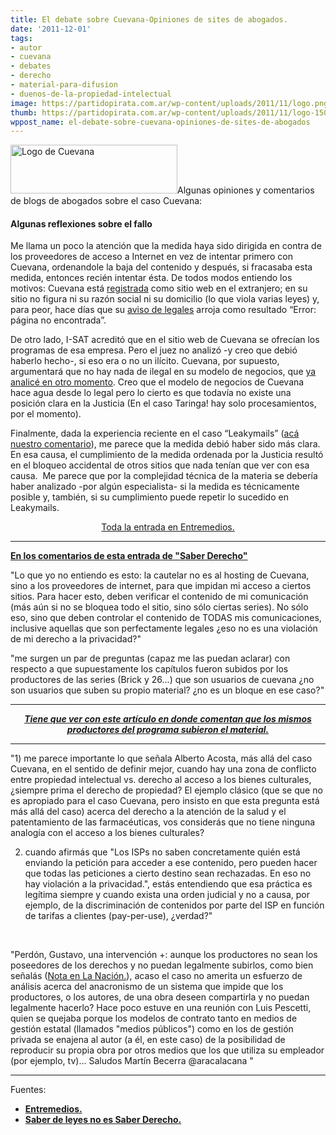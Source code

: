 ```yaml
---
title: El debate sobre Cuevana-Opiniones de sites de abogados.
date: '2011-12-01'
tags:
- autor
- cuevana
- debates
- derecho
- material-para-difusion
- duenos-de-la-propiedad-intelectual
image: https://partidopirata.com.ar/wp-content/uploads/2011/11/logo.png
thumb: https://partidopirata.com.ar/wp-content/uploads/2011/11/logo-150x78.png
wppost_name: el-debate-sobre-cuevana-opiniones-de-sites-de-abogados
---
```


<a href="https://partidopirata.com.ar/wp-content/uploads/2011/11/logo.png"><img class="aligncenter size-full wp-image-2318" title="Cuevana" src="https://partidopirata.com.ar/wp-content/uploads/2011/11/logo.png" alt="Logo de Cuevana" width="267" height="78" /></a>Algunas opiniones y comentarios de blogs de abogados sobre el caso Cuevana:
<h4><strong>Algunas reflexiones sobre el fallo</strong></h4>
Me llama un poco la atención que la medida haya sido dirigida en contra de los proveedores de acceso a Internet en vez de intentar primero con Cuevana, ordenandole la baja del contenido y después, si fracasaba esta medida, entonces recién intentar ésta. De todos modos entiendo los motivos: Cuevana está <a href="http://whois.webrankstats.com/whois/cuevana.tv" target="_blank">registrada</a> como sitio web en el extranjero; en su sitio no figura ni su razón social ni su domicilio (lo que viola varias leyes) y, para peor, hace días que su <a href="http://www.cuevana.tv/#%21/legal" target="_blank">aviso de legales</a> arroja como resultado “Error: página no encontrada”.

De otro lado, I-SAT acreditó que en el sitio web de Cuevana se ofrecían los programas de esa empresa. Pero el juez no analizó -y creo que debió haberlo hecho-, si eso era o no un ilícito. Cuevana, por supuesto, argumentará que no hay nada de ilegal en su modelo de negocios, que <a href="http://entremedios.org/2011/10/27/el-caso-taringa/" target="_blank">ya analicé en otro momento</a>. Creo que el modelo de negocios de Cuevana hace agua desde lo legal pero lo cierto es que todavía no existe una posición clara en la Justicia (En el caso Taringa! hay solo procesamientos, por el momento).
<p style="text-align: left;">Finalmente, dada la experiencia reciente en el caso “Leakymails” (<a href="http://entremedios.org/2011/08/16/leakymails-y-el-futuro-de-internet-en-argentina/" target="_blank">acá nuestro comentario</a>), me parece que la medida debió haber sido más clara. En esa causa, el cumplimiento de la medida ordenada por la Justicia resultó en el bloqueo accidental de otros sitios que nada tenían que ver con esa causa.  Me parece que por la complejidad técnica de la materia se debería haber analizado -por algún especialista- si la medida es técnicamente posible y, también, si su cumplimiento puede repetir lo sucedido en Leakymails.</p>
<p style="text-align: center;"><a href="http://entremedios.org/2011/11/30/ahora-le-toca-a-cuevana/" target="_blank">Toda la entrada en Entremedios.</a></p>


<hr />

<strong><a href="http://www.saberderecho.com/2011/11/sobre-cuevana.html" target="_blank">En los comentarios de esta entrada de "Saber Derecho"</a></strong>

"Lo que yo no entiendo es esto: la cautelar no es al hosting de Cuevana, sino a los proveedores de internet, para que impidan mi acceso a ciertos sitios. Para hacer esto, deben verificar el contenido de mi comunicación (más aún si no se bloquea todo el sitio, sino sólo ciertas series). No sólo eso, sino que deben controlar el contenido de TODAS mis comunicaciones, inclusive aquellas que son perfectamente legales ¿eso no es una violación de mi derecho a la privacidad?"

"me surgen un par de preguntas (capaz me las puedan aclarar) con respecto a que supuestamente los capítulos fueron subidos por los productores de las series (Brick y 26...) que son usuarios de cuevana ¿no son usuarios que suben su propio material? ¿no es un bloque en ese caso?"

<hr />
<p style="text-align: center;"><strong><em><a href="http://www.lanacion.com.ar/1429146-cuevana-los-contenidos-que-turner-pidio-bloquear-fueron-subidos-por-sus-propios-productores?utm_source=twitterfeed&amp;utm_medium=twitter" target="_blank">Tiene que ver con este artículo en donde comentan que los mismos productores del programa subieron el material.</a></em></strong></p>


<hr />

"1) me parece importante lo que señala Alberto Acosta, más allá del caso Cuevana, en el sentido de definir mejor, cuando hay una zona de conflicto entre propiedad intelectual vs. derecho al acceso a los bienes culturales, ¿siempre prima el derecho de propiedad? El ejemplo clásico (que se que no es apropiado para el caso Cuevana, pero insisto en que esta pregunta está más allá del caso) acerca del derecho a la atención de la salud y el patentamiento de las farmacéuticas, vos considerás que no tiene ninguna analogía con el acceso a los bienes culturales?

2) cuando afirmás que "Los ISPs no saben concretamente quién está enviando la petición para acceder a ese contenido, pero pueden hacer que todas las peticiones a cierto destino sean rechazadas. En eso no hay violación a la privacidad.", estás entendiendo que esa práctica es legítima siempre y cuando exista una orden judicial y no a causa, por ejemplo, de la discriminación de contenidos por parte del ISP en función de tarifas a clientes (pay-per-use), ¿verdad?"

&nbsp;

"Perdón, Gustavo, una intervención +: aunque los productores no sean los poseedores de los derechos y no puedan legalmente subirlos, como bien señalás (<a href="http://www.lanacion.com.ar/1429146-cuevana-los-contenidos-que-turner-pidio-bloquear-fueron-subidos-por-sus-propios-productores" target="_blank">Nota en La Nación.</a>), acaso el caso no amerita un esfuerzo de análisis acerca del anacronismo de un sistema que impide que los productores, o los autores, de una obra deseen compartirla y no puedan legalmente hacerlo?
Hace poco estuve en una reunión con Luis Pescetti, quien se quejaba porque los modelos de contrato tanto en medios de gestión estatal (llamados "medios públicos") como en los de gestión privada se enajena al autor (a él, en este caso) de la posibilidad de reproducir su propia obra por otros medios que los que utiliza su empleador (por ejemplo, tv)...
Saludos
Martín Becerra
@aracalacana "

<hr />

Fuentes:
<ul>
	<li><strong><a href="http://entremedios.org/2011/11/30/ahora-le-toca-a-cuevana/" target="_blank">Entremedios.</a></strong></li>
	<li><strong><a href="http://www.saberderecho.com/2011/11/sobre-cuevana.html" target="_blank">Saber de leyes no es Saber Derecho.</a></strong></li>
</ul>
